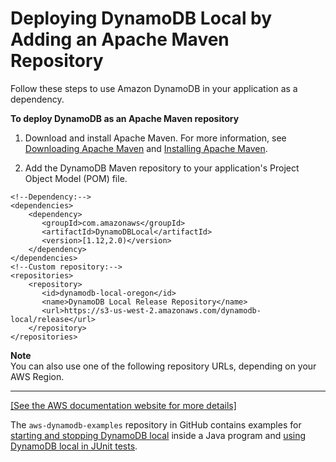 # Deploying DynamoDB Local by Adding an Apache Maven Repository<a name="DynamoDBLocal.Maven"></a>

Follow these steps to use Amazon DynamoDB in your application as a dependency\.

**To deploy DynamoDB as an Apache Maven repository**

1.  Download and install Apache Maven\. For more information, see [Downloading Apache Maven](https://maven.apache.org/download.cgi) and [Installing Apache Maven](https://maven.apache.org/install.html)\.

1.  Add the DynamoDB Maven repository to your application's Project Object Model \(POM\) file\.

   ```
   <!--Dependency:-->
   <dependencies>
       <dependency>
          <groupId>com.amazonaws</groupId>
          <artifactId>DynamoDBLocal</artifactId>
          <version>[1.12,2.0)</version>
       </dependency>
   </dependencies>
   <!--Custom repository:-->
   <repositories>
       <repository>
          <id>dynamodb-local-oregon</id>
          <name>DynamoDB Local Release Repository</name>
          <url>https://s3-us-west-2.amazonaws.com/dynamodb-local/release</url>
       </repository>
   </repositories>
   ```
**Note**  
You can also use one of the following repository URLs, depending on your AWS Region\.    
****    
[\[See the AWS documentation website for more details\]](http://docs.aws.amazon.com/amazondynamodb/latest/developerguide/DynamoDBLocal.Maven.html)

 The `aws-dynamodb-examples` repository in GitHub contains examples for [starting and stopping DynamoDB local](https://github.com/awslabs/aws-dynamodb-examples/blob/master/src/test/java/com/amazonaws/services/dynamodbv2/DynamoDBLocalFixture.java) inside a Java program and [using DynamoDB local in JUnit tests](https://github.com/awslabs/aws-dynamodb-examples/blob/master/src/test/java/com/amazonaws/services/dynamodbv2/local/embedded/DynamoDBEmbeddedTest.java)\. 